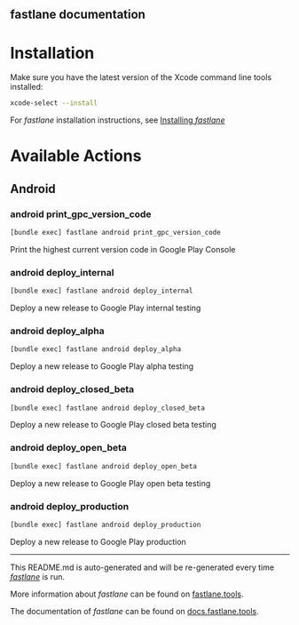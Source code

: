 fastlane documentation
----

# Installation

Make sure you have the latest version of the Xcode command line tools installed:

```sh
xcode-select --install
```

For _fastlane_ installation instructions, see [Installing _fastlane_](https://docs.fastlane.tools/#installing-fastlane)

# Available Actions

## Android

### android print_gpc_version_code

```sh
[bundle exec] fastlane android print_gpc_version_code
```

Print the highest current version code in Google Play Console

### android deploy_internal

```sh
[bundle exec] fastlane android deploy_internal
```

Deploy a new release to Google Play internal testing

### android deploy_alpha

```sh
[bundle exec] fastlane android deploy_alpha
```

Deploy a new release to Google Play alpha testing

### android deploy_closed_beta

```sh
[bundle exec] fastlane android deploy_closed_beta
```

Deploy a new release to Google Play closed beta testing

### android deploy_open_beta

```sh
[bundle exec] fastlane android deploy_open_beta
```

Deploy a new release to Google Play open beta testing

### android deploy_production

```sh
[bundle exec] fastlane android deploy_production
```

Deploy a new release to Google Play production

----

This README.md is auto-generated and will be re-generated every time [_fastlane_](https://fastlane.tools) is run.

More information about _fastlane_ can be found on [fastlane.tools](https://fastlane.tools).

The documentation of _fastlane_ can be found on [docs.fastlane.tools](https://docs.fastlane.tools).
